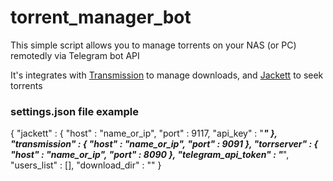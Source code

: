 # torrent_manager_bot

This simple script allows you to manage torrents on your NAS (or PC) remotedly via Telegram bot API

It's integrates with [Transmission](https://github.com/transmission/transmission) to manage downloads, and [Jackett](https://github.com/Jackett/Jackett) to seek torrents


### settings.json file example  
{
    "jackett" : {
        "host" : "name_or_ip",
        "port" : 9117,
        "api_key" : "***"
    },
    "transmission" : {
        "host" : "name_or_ip",
        "port" : 9091
    },
    "torrserver" : {
        "host" : "name_or_ip",
        "port" : 8090
    },
    "telegram_api_token" : "***",
    "users_list" : [],
    "download_dir" : ""
}
